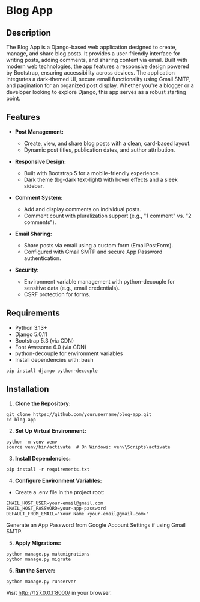 # Blog App

## Description
The Blog App is a Django-based web application designed to create, manage, and share blog posts. It provides a user-friendly interface for writing posts, adding comments, and sharing content via email. Built with modern web technologies, the app features a responsive design powered by Bootstrap, ensuring accessibility across devices. The application integrates a dark-themed UI, secure email functionality using Gmail SMTP, and pagination for an organized post display. Whether you're a blogger or a developer looking to explore Django, this app serves as a robust starting point.

## Features

- **Post Management:**
  - Create, view, and share blog posts with a clean, card-based layout.
  - Dynamic post titles, publication dates, and author attribution.

- **Responsive Design:**
  - Built with Bootstrap 5 for a mobile-friendly experience.
  - Dark theme (bg-dark text-light) with hover effects and a sleek sidebar.

- **Comment System:**
  - Add and display comments on individual posts.
  - Comment count with pluralization support (e.g., "1 comment" vs. "2 comments").

- **Email Sharing:**
  - Share posts via email using a custom form (EmailPostForm).
  - Configured with Gmail SMTP and secure App Password authentication.

- **Security:**
  - Environment variable management with python-decouple for sensitive data (e.g., email credentials).
  - CSRF protection for forms.

## Requirements
- Python 3.13+
- Django 5.0.11
- Bootstrap 5.3 (via CDN)
- Font Awesome 6.0 (via CDN)
- python-decouple for environment variables
- Install dependencies with:
bash
```
pip install django python-decouple
```

## Installation

1. **Clone the Repository:**
```
git clone https://github.com/yourusername/blog-app.git
cd blog-app
```

2. **Set Up Virtual Environment:**
```
python -m venv venv
source venv/bin/activate  # On Windows: venv\Scripts\activate
```

3. **Install Dependencies:**
```
pip install -r requirements.txt
```

4. **Configure Environment Variables:**
  - Create a .env file in the project root:
```
EMAIL_HOST_USER=your-email@gmail.com
EMAIL_HOST_PASSWORD=your-app-password
DEFAULT_FROM_EMAIL="Your Name <your-email@gmail.com>"
```
Generate an App Password from Google Account Settings if using Gmail SMTP.

5. **Apply Migrations:**
```
python manage.py makemigrations
python manage.py migrate
```

6. **Run the Server:**
```
python manage.py runserver
```
Visit http://127.0.0.1:8000/ in your browser.






